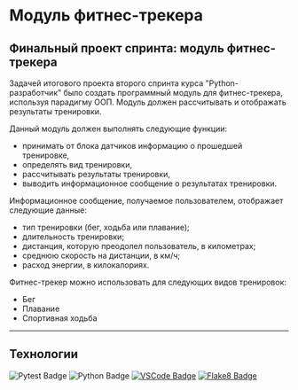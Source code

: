 # Модуль фитнес-трекера
## Финальный проект спринта: модуль фитнес-трекера
Задачей итогового проекта второго спринта курса "Python-разработчик" было создать программный модуль для фитнес-трекера, используя парадигму ООП. Модуль должен рассчитывать и отображать результаты тренировки.


Данный модуль должен выполнять следующие функции:
* принимать от блока датчиков информацию о прошедшей тренировке,
* определять вид тренировки,
* рассчитывать результаты тренировки,
* выводить информационное сообщение о результатах тренировки.


Информационное сообщение, получаемое пользователем, отображает следующие данные:
* тип тренировки (бег, ходьба или плавание);
* длительность тренировки;
* дистанция, которую преодолел пользователь, в километрах;
* среднюю скорость на дистанции, в км/ч;
* расход энергии, в килокалориях.

Фитнес-трекер можно использовать для следующих видов тренировок:
* Бег
* Плавание
* Спортивная ходьба
*********
## Технологии
<img src="https://camo.githubusercontent.com/fb8731f93b7bc9ac1d530eac09d2e739be7248fd119a7a8e81d11514eafe5a49/68747470733a2f2f696d672e736869656c64732e696f2f62616467652f2d5079746573742d6535333561623f7374796c653d666f722d7468652d6261646765266c6162656c436f6c6f723d626c61636b266c6f676f3d507974657374266c6f676f436f6c6f723d653533356162" alt="Pytest Badge" data-canonical-src="https://img.shields.io/badge/-Pytest-e535ab?style=for-the-badge&amp;labelColor=black&amp;logo=Pytest&amp;logoColor=e535ab" style="max-width: 100%;"> <img src="https://camo.githubusercontent.com/6f821a8c6c5575e343061f1d2720d6c13db74798bc715d7f6f9f26ab9b361c7e/68747470733a2f2f696d672e736869656c64732e696f2f62616467652f2d507974686f6e2d6666666630303f7374796c653d666f722d7468652d6261646765266c6162656c436f6c6f723d626c61636b266c6f676f3d507974686f6e266c6f676f436f6c6f723d666666663030" alt="Python Badge" data-canonical-src="https://img.shields.io/badge/-Python-ffff00?style=for-the-badge&amp;labelColor=black&amp;logo=Python&amp;logoColor=ffff00" style="max-width: 100%;"> [![VSCode Badge](https://img.shields.io/badge/-VSCode-blue?style=for-the-badge&labelColor=grey&logo=visualstudiocode&logoColor=white)](#) [![Flake8 Badge](https://img.shields.io/badge/-Flake8-black?style=for-the-badge&labelColor=grey)](#)

